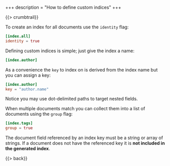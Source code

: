+++
description = "How to define custom indices"
+++

{{> crumbtrail}}

To create an index for all documents use the `identity` flag:

```toml
[index.all]
identity = true
```

Defining custom indices is simple; just give the index a name:

```toml
[index.author]
```

As a convenience the `key` to index on is derived from the index name but you can assign a key:

```toml
[index.author]
key = "author.name"
```

Notice you may use dot-delimited paths to target nested fields.

When multiple documents match you can collect them into a list of documents using the `group` flag:

```toml
[index.tags]
group = true
```

The document field referenced by an index key must be a string or array of strings. If a document does not have the referenced key it is **not included in the generated index**.

{{> back}}
